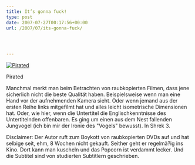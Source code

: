 ```yaml
---
title: It’s gonna fuck!
type: post
date: 2007-07-27T00:17:56+00:00
url: /2007/07/its-gonna-fuck/




---
```

<div class="flickr">
  <a href="http://www.flickr.com/photos/schreibblogade/916006003/" title="Pirated"><img src="//farm2.static.flickr.com/1438/916006003_c546223490.jpg" alt="Pirated" /></a></p>

  <p>
    Pirated
  </p>
</div>

Manchmal merkt man beim Betrachten von raubkopierten Filmen, dass jene sicherlich nicht die beste Qualität haben. Beispielsweise wenn man eine Hand vor der aufnehmenden Kamera sieht. Oder wenn jemand aus der ersten Reihe links mitgefilmt hat und alles leicht isometrische Dimensionen hat. Oder, wie hier, wenn die Untertitel die Englischkenntnisse des Untertitelnden offenbaren. Es ging um einen aus dem Nest fallenden Jungvogel (ich bin mir der Ironie des "Vogels" bewusst). In Shrek 3.

Disclaimer: Der Autor ruft zum Boykott von raubkopierten <span class="caps">DVD</span>s auf und hat selbige seit, ehm, 8 Wochen nicht gekauft. Seither geht er regelmä?ig ins Kino. Dort kann man kuscheln und das Popcorn ist verdammt lecker. Und die Subtitel sind von studierten Subtitlern geschrieben.
